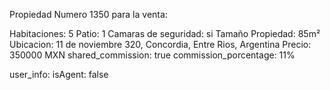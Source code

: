 Propiedad Numero 1350 para la venta:

Habitaciones: 5
Patio: 1
Camaras de seguridad: si
Tamaño Propiedad: 85m²
Ubicacion: 11 de noviembre 320, Concordia, Entre Rios, Argentina
Precio: 350000 MXN
shared_commission: true
commission_porcentage: 11%

user_info:
isAgent: false



